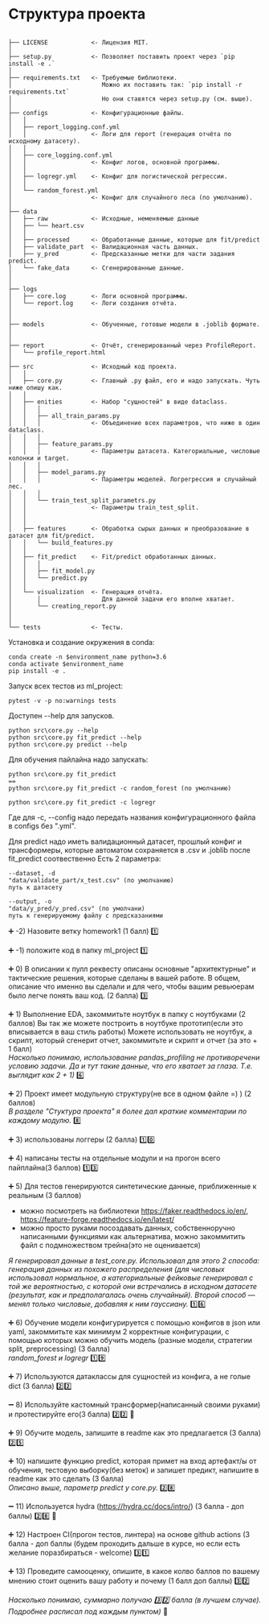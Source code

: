 # Структура проекта
```

├── LICENSE            <- Лицензия MIT.
│
├── setup.py           <- Позволяет поставить проект через `pip install -e .`
│
├── requirements.txt   <- Требуемые библиотеки.
│                         Можно их поставить так: `pip install -r requirements.txt`
│                         Но они ставятся через setup.py (см. выше).
│
├── configs            <- Конфигурационные файлы.
│   │
│   ├── report_logging.conf.yml
│   │                  <- Логи для report (генерация отчёта по исходному датасету).
│   │
│   ├── core_logging.conf.yml
│   │                  <- Конфиг логов, основной программы.
│   │
│   ├── logregr.yml    <- Конфиг для логистической регрессии.
│   │
│   └── random_forest.yml
│                      <- Конфиг для случайного леса (по умолчанию).
│
├── data
│   ├── raw            <- Исходные, неменяемые данные
│   ├── └── heart.csv
│   │
│   ├── processed      <- Обработанные данные, которые для fit/predict
│   ├── validate_part  <- Валидационная часть данных.
│   ├── y_pred         <- Предсказанные метки для части задания predict.
│   └── fake_data      <- Сгенерированные данные.
│
│
├── logs
│   ├── core.log       <- Логи основной программы.
│   └── report.log     <- Логи создания отчёта.
│
│
├── models             <- Обученные, готовые модели в .joblib формате.
│
│
├── report             <- Отчёт, сгенерированный через ProfileReport.
│   └── profile_report.html
│
├── src                <- Исходный код проекта.
│   │
│   ├── core.py        <- Главный .py файл, его и надо запускать. Чуть ниже опишу как.
│   │
│   ├── enities        <- Набор "сущностей" в виде dataclass.
│   │   │
│   │   ├── all_train_params.py
│   │   │              <- Объединение всех параметров, что ниже в один dataclass.
│   │   │
│   │   ├── feature_params.py
│   │   │              <- Параметры датасета. Категориальные, числовые колонки и target.
│   │   │
│   │   ├── model_params.py
│   │   │              <- Параметры моделей. Логрегрессия и случайный лес.
│   │   │
│   │   └── train_test_split_parametrs.py
│   │                  <- Параметры train_test_split.
│   │
│   │
│   ├── features       <- Обработка сырых данных и преобразование в датасет для fit/predict.
│   │   └── build_features.py
│   │
│   ├── fit_predict    <- Fit/predict обработанных данных.
│   │   │
│   │   ├── fit_model.py
│   │   └── predict.py
│   │
│   └── visualization  <- Генерация отчёта. 
│       │                 Для данной задачи его вполне хватает.
│       └── creating_report.py
│       
│  
└── tests              <- Тесты.

```

Установка и создание окружения в conda:
```
conda create -n $environment_name python=3.6
conda activate $environment_name
pip install -e .
```
Запуск всех тестов из ml_project:
```
pytest -v -p no:warnings tests
```
Доступен --help для запусков.
```
python src\core.py --help
python src\core.py fit_predict --help
python src\core.py predict --help
```
Для обучения пайлайна надо запускать:
```
python src\core.py fit_predict
==
python src\core.py fit_predict -c random_forest (по умолчанию)

python src\core.py fit_predict -c logregr
```
Где для -c, --config надо передать названия конфигурационного файла в configs без ".yml".

Для predict надо иметь валидационный датасет, прошлый конфиг и трансформеры, которые автоматом сохраняется в .csv и .joblib после fit_predict соотвественно
Есть 2 параметра:

```
--dataset, -d
"data/validate_part/x_test.csv" (по умолчанию)
путь к датасету

--output, -o
"data/y_pred/y_pred.csv" (по умолчани)
путь к генерируемому файлу с предсказаниями 
```

:heavy_plus_sign: -2) Назовите ветку homework1 (1 балл)
:one:

:heavy_plus_sign: -1) положите код в папку ml_project
:one:

:heavy_plus_sign: 0) В описании к пулл реквесту описаны основные "архитектурные" и тактические решения, которые сделаны в вашей работе. В общем, описание что именно вы сделали и для чего, чтобы вашим ревьюерам было легче понять ваш код. (2 балла)
:three:

:heavy_plus_sign: 1) Выполнение EDA, закоммитьте ноутбук в папку с ноутбуками (2 баллов)
Вы так же можете построить в ноутбуке прототип(если это вписывается в ваш стиль работы)
Можете использовать не ноутбук, а скрипт, который сгенерит отчет, закоммитьте и скрипт и отчет (за это + 1 балл)  
*Насколько понимаю, использование pandas_profiling не противоречени условию задачи. Да и тут такие данные, что его хватает за глаза. Т.е. выглядит как 2 + 1)*
:six:

:heavy_plus_sign: 2) Проект имеет модульную структуру(не все в одном файле =) ) (2 баллов)  
*В разделе "Стуктура проекта" я более дал краткие комментарии по каждому модулю.*
:eight:

:heavy_plus_sign: 3) использованы логгеры (2 балла)
:one::zero:

:heavy_plus_sign: 4) написаны тесты на отдельные модули и на прогон всего пайплайна(3 баллов)
:one::three:

:heavy_plus_sign: 5) Для тестов генерируются синтетические данные, приближенные к реальным (3 баллов)
- можно посмотреть на библиотеки https://faker.readthedocs.io/en/, https://feature-forge.readthedocs.io/en/latest/
- можно просто руками посоздавать данных, собственноручно написанными функциями
как альтернатива, можно закоммитить файл с подмножеством трейна(это не оценивается)

*Я генерировал данные в test_core.py. Использовал для этого 2 способа: генерация данных из похожего распределения (для числовых использовал нормальное, а категориальные фейковые генерировал с той же вероятностью, с которой они встречались в исходном датасете (результат, как и предполагалась очень случайный). Второй способ &mdash; менял только числовые, добавляя к ним гауссиану.*
:one::six:

:heavy_plus_sign: 6) Обучение модели конфигурируется с помощью конфигов в json или yaml, закоммитьте как минимум 2 корректные конфигурации, с помощью которых можно обучить модель (разные модели, стратегии split, preprocessing) (3 балла)  
*random_forest и logregr*
:one::nine:

:heavy_plus_sign: 7) Используются датаклассы для сущностей из конфига, а не голые dict (3 балла) 
:two::two:

:heavy_minus_sign: 8) Используйте кастомный трансформер(написанный своими руками) и протестируйте его(3 балла)
:two::two: :penguin:

:heavy_plus_sign: 9) Обучите модель, запишите в readme как это предлагается (3 балла)
:two::five:

:heavy_plus_sign: 10) напишите функцию predict, которая примет на вход артефакт/ы от обучения, тестовую выборку(без меток) и запишет предикт, напишите в readme как это сделать (3 балла)  
*Описано выше, параметр predict у core.py.*
:two::eight:

:heavy_minus_sign: 11) Используется hydra  (https://hydra.cc/docs/intro/) (3 балла - доп баллы)
:two::eight: :penguin:

:heavy_plus_sign: 12) Настроен CI(прогон тестов, линтера) на основе github actions  (3 балла - доп баллы (будем проходить дальше в курсе, но если есть желание поразбираться - welcome)
:three::one:

:heavy_plus_sign: 13) Проведите самооценку, опишите, в какое колво баллов по вашему мнению стоит оценить вашу работу и почему (1 балл доп баллы)
:three::two:

*Насколько понимаю, суммарно получаю :three::two: балла (в лучшем случае). Подробнее расписал под каждым пунктом)* :grimacing:



